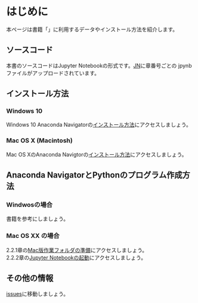# はじめに
本ページは書籍「」に利用するデータやインストール方法を紹介します。

## ソースコード
本書のソースコードはJupyter Notebookの形式です。[JN](https://github.com/oyo-k/book/tree/master/JN)に章番号ごとの jpynbファイルがアップロードされています。

## インストール方法
### Windows 10
Windows 10 Anaconda Navigatorの[インストール方法](https://github.com/oyo-k/book/issues/1)にアクセスしましょう。
### Mac OS X (Macintosh)
Mac OS XのAnaconda Navigtorの[インストール方法](https://github.com/oyo-k/book/issues/2)にアクセスしましょう。

## Anaconda NavigatorとPythonのプログラム作成方法
### Windwosの場合
書籍を参考にしましょう。
### Mac OS XX の場合
2.2.1章の[Mac版作業フォルダの準備](https://github.com/oyo-k/book/issues/3)にアクセスしましょう。 <br>
2.2.2章の[Jupyter Notebookの起動](https://github.com/oyo-k/book/issues/4)にアクセスしましょう。

## その他の情報
[issues](https://github.com/oyo-k/book/issues)に移動しましょう。
